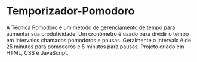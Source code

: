 # Temporizador-Pomodoro
A Técnica Pomodoro é um método de gerenciamento de tempo para aumentar sua produtividade.
Um cronômetro é usado para dividir o tempo em intervalos chamados pomodoros e pausas.
Geralmente o intervalo é de 25 minutos para pomodoros e 5 minutos para pausas. Projeto criado em HTML, CSS e JavaScript.

